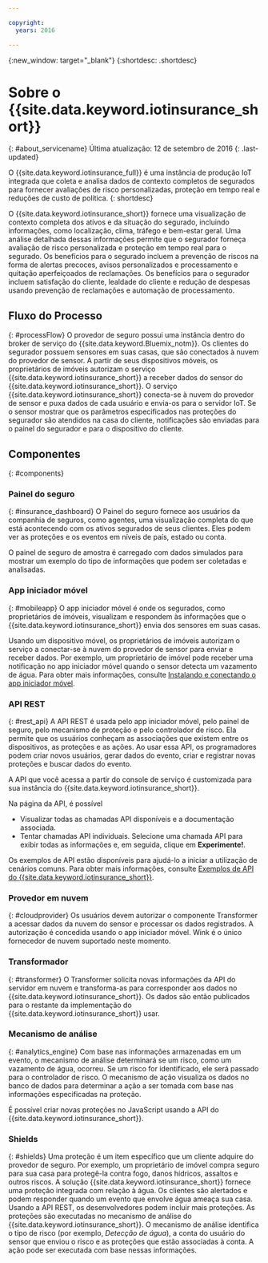 ```yaml
---

copyright:
  years: 2016

---
```


<!-- Common attributes used in the template are defined as follows: -->
{:new_window: target="_blank"}
{:shortdesc: .shortdesc}


# Sobre o {{site.data.keyword.iotinsurance_short}}
{: #about_servicename}
Última atualização: 12 de setembro de 2016
{: .last-updated}

O {{site.data.keyword.iotinsurance_full}} é uma instância de produção IoT integrada que coleta e analisa dados de contexto completos de segurados para fornecer avaliações de risco personalizadas, proteção em tempo real e reduções de custo de política.
{: shortdesc}

O {{site.data.keyword.iotinsurance_short}} fornece uma visualização de contexto completa dos ativos e da situação do segurado, incluindo informações, como localização, clima, tráfego e bem-estar geral. Uma análise detalhada dessas informações permite que o segurador forneça avaliação de risco personalizada e proteção em tempo real para o segurado. Os benefícios para o segurado incluem a prevenção de riscos na forma de alertas precoces, avisos personalizados e processamento e quitação aperfeiçoados de reclamações. Os benefícios para o segurador incluem satisfação do cliente, lealdade do cliente e redução de despesas usando prevenção de reclamações e automação de processamento.

## Fluxo do Processo
{: #processFlow}
O provedor de seguro possui uma instância dentro do broker de serviço do {{site.data.keyword.Bluemix_notm}}. Os clientes do segurador possuem sensores em suas casas, que são conectados à nuvem do provedor de sensor. A partir de seus dispositivos móveis, os proprietários de imóveis autorizam o serviço {{site.data.keyword.iotinsurance_short}} a receber dados do sensor do {{site.data.keyword.iotinsurance_short}}. O serviço {{site.data.keyword.iotinsurance_short}} conecta-se à nuvem do provedor de sensor e puxa dados de cada usuário e envia-os para o servidor IoT. Se o sensor mostrar que os parâmetros especificados nas proteções do segurador são atendidos na casa do cliente, notificações são enviadas para o painel do segurador e para o dispositivo do cliente.

## Componentes
{: #components}

### Painel do seguro
{: #insurance_dashboard}
O Painel do seguro fornece aos usuários da companhia de seguros, como agentes, uma visualização completa do que está acontecendo com os ativos segurados de seus clientes. Eles podem ver as proteções e os eventos em níveis de país, estado ou conta.

O painel de seguro de amostra é carregado com dados simulados para mostrar um exemplo do tipo de informações que podem ser coletadas e analisadas.

### App iniciador móvel
{: #mobileapp}
O app iniciador móvel é onde os segurados, como proprietários de imóveis, visualizam e respondem às informações que o {{site.data.keyword.iotinsurance_short}} envia dos sensores em suas casas.

Usando um dispositivo móvel, os proprietários de imóveis autorizam o serviço a conectar-se à nuvem do provedor de sensor para enviar e receber dados. Por exemplo, um proprietário de imóvel pode receber uma notificação no app iniciador móvel quando o sensor detecta um vazamento de água. Para obter mais informações, consulte [Instalando e conectando o app iniciador móvel](index.html#iot4i_mobile}).

### API REST
{: #rest_api}
A API REST é usada pelo app iniciador móvel, pelo painel de seguro, pelo mecanismo de proteção e pelo controlador de risco. Ela permite que os usuários conheçam as associações que existem entre os dispositivos, as proteções e as ações. Ao usar essa API, os programadores podem criar novos usuários, gerar dados do evento, criar e registrar novas proteções e buscar dados do evento.

A API que você acessa a partir do console de serviço é customizada para sua instância do {{site.data.keyword.iotinsurance_short}}.

Na página da API, é possível  
  - Visualizar todas as chamadas API disponíveis e a documentação associada.
  - Tentar chamadas API individuais.  Selecione uma chamada API para exibir todas as informações e, em seguida, clique em **Experimente!**.

Os exemplos de API estão disponíveis para ajudá-lo a iniciar a utilização de cenários comuns. Para obter mais informações, consulte [Exemplos de API do {{site.data.keyword.iotinsurance_short}}](https://github.ibm.com/Iot4i/iot4i-api-examples).

### Provedor em nuvem
{: #cloudprovider}
Os usuários devem autorizar o componente Transformer a acessar dados da nuvem do sensor e processar os dados registrados. A autorização é concedida usando o app iniciador móvel. Wink é o único fornecedor de nuvem suportado neste momento.

### Transformador
{: #transformer}
O Transformer solicita novas informações da API do servidor em nuvem e transforma-as para corresponder aos dados no {{site.data.keyword.iotinsurance_short}}. Os dados são então publicados para o restante da implementação do {{site.data.keyword.iotinsurance_short}} usar.

### Mecanismo de análise
{: #analytics_engine}
Com base nas informações armazenadas em um evento, o mecanismo de análise determinará se um risco, como um vazamento de água, ocorreu. Se um risco for identificado, ele será passado para o controlador de risco. O mecanismo de ação visualiza os dados no banco de dados para determinar a ação a ser tomada com base nas informações especificadas na proteção.

É possível criar novas proteções no JavaScript usando a API do {{site.data.keyword.iotinsurance_short}}.

### Shields
{: #shields}
Uma proteção é um item específico que um cliente adquire do provedor de seguro. Por exemplo, um proprietário de imóvel compra seguro para sua casa para protegê-la contra fogo, danos hídricos, assaltos e outros riscos. A solução {{site.data.keyword.iotinsurance_short}} fornece uma proteção integrada com relação à água. Os clientes são alertados e podem responder quando um evento que envolve água ameaça sua casa. Usando a API REST, os desenvolvedores podem incluir mais proteções.
As proteções são executadas no mecanismo de análise do {{site.data.keyword.iotinsurance_short}}. O mecanismo de análise identifica o tipo de risco (por exemplo, *Detecção de água*), a conta do usuário do sensor que enviou o risco e as proteções que estão associadas à conta. A ação pode ser executada com base nessas informações.
